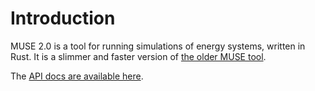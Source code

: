 # Introduction

MUSE 2.0 is a tool for running simulations of energy systems, written in Rust. It is a slimmer and
faster version of [the older MUSE tool].

The [API docs are available here].

[the older MUSE tool]: https://github.com/EnergySystemsModellingLab/MUSE_OS
[API docs are available here]: ./api/muse2
